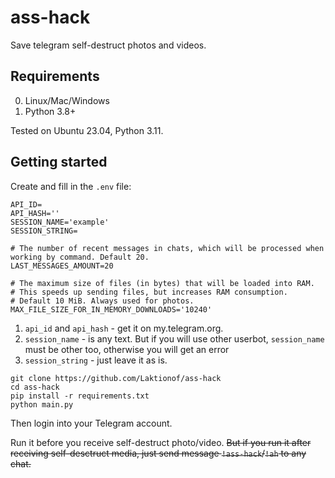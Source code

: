 # ass-hack
Save telegram self-destruct photos and videos.

## Requirements
0. Linux/Mac/Windows
1. Python 3.8+
   
Tested on Ubuntu 23.04, Python 3.11.

## Getting started
Create and fill in the `.env` file:

```
API_ID=
API_HASH=''
SESSION_NAME='example'
SESSION_STRING=

# The number of recent messages in chats, which will be processed when working by command. Default 20.
LAST_MESSAGES_AMOUNT=20

# The maximum size of files (in bytes) that will be loaded into RAM.
# This speeds up sending files, but increases RAM consumption.
# Default 10 MiB. Always used for photos.
MAX_FILE_SIZE_FOR_IN_MEMORY_DOWNLOADS='10240'

```

1. `api_id` and `api_hash` - get it on my.telegram.org.
2. `session_name` - is any text. But if you will use other userbot, `session_name` must be other too, otherwise you will get an error
3. `session_string` - just leave it as is.

```
git clone https://github.com/Laktionof/ass-hack
cd ass-hack
pip install -r requirements.txt
python main.py
```

Then login into your Telegram account.

Run it before you receive self-destruct photo/video. ~~But if you run it after receiving self-desctruct media, just send message `!ass-hack`/`!ah` to any chat.~~
